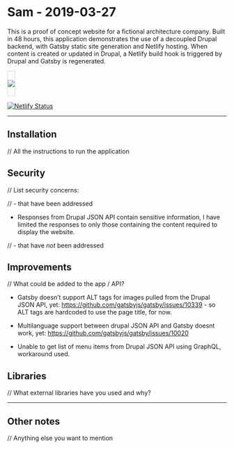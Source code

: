 # Sam - 2019-03-27

This is a proof of concept website for a fictional architecture company. Built in 48 hours, this application demonstrates the use of a decoupled Drupal backend, with Gatsby static site generation and Netlify hosting. When content is created or updated in Drupal, a Netlify build hook is triggered by Drupal and Gatsby is regenerated.

<p><img src="https://sam-2019-03-27-cms.sam-thompson.info/architecture.png" style="border: solid 1px lightgray;padding:20px 0;"></p>

[![Netlify Status](https://api.netlify.com/api/v1/badges/2fb09047-819d-4e37-b644-b2dd19bf4eda/deploy-status)](https://app.netlify.com/sites/sam-2019-03-27/deploys)

---

## Installation

// All the instructions to run the application

## Security

// List security concerns:

// - that have been addressed

- Responses from Drupal JSON API contain sensitive information, I have limited the responses to only those containing the content required to display the website.

// - that have _not_ been addressed

## Improvements

// What could be added to the app / API?

- Gatsby doesn’t support ALT tags for images pulled from the Drupal JSON API, yet: https://github.com/gatsbyjs/gatsby/issues/10339 - so ALT tags are hardcoded to use the page title, for now.

- Multilanguage support between drupal JSON API and Gatsby doesnt work, yet: https://github.com/gatsbyjs/gatsby/issues/10020

- Unable to get list of menu items from Drupal JSON API using GraphQL, workaround used.

## Libraries

// What external libraries have you used and why?

---

## Other notes

// Anything else you want to mention
